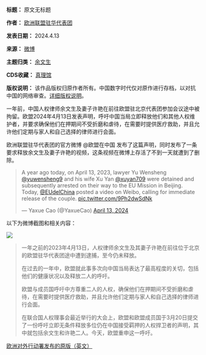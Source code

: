 

**标题：** 原文无标题  

**作者：** [欧洲联盟驻华代表团](https://chinadigitaltimes.net/space/欧洲联盟驻华代表团)  

**发表日期：** 2024.4.13  

**来源：** [微博](https://weibo.com/1974271741/O9H1D5Sri)  

**主题归类：** [余文生](https://chinadigitaltimes.net/space/余文生)  

**CDS收藏：** [真理馆](https://chinadigitaltimes.net/space/%E7%9C%9F%E7%90%86%E9%A6%86)  

**版权说明：** 该作品版权归原作者所有。中国数字时代仅对原作进行存档，以对抗中国的网络审查。[详细版权说明](https://chinadigitaltimes.net/chinese/copyright)。


一年前，中国人权律师余文生及妻子许艳在前往欧盟驻北京代表团参加会议途中被拘留。欧盟2024年4月13日发表声明，呼吁中国当局立即释放他们和其他人权维护者，并要求确保他们在押期间不受折磨和虐待，在需要时提供医疗救助，并且允许他们定期与家人和自己选择的律师进行会面。


欧洲联盟驻华代表团的官方微博 @欧盟在中国 发布了这篇声明，同时发布了一条要求释放余文生及妻子许艳的视频，这条视频在微博上存活了不到一天就遭到了删除。



> A year ago today, on April 13, 2023, lawyer Yu Wensheng [@yuwensheng9](https://twitter.com/yuwensheng9?ref_src=twsrc%5Etfw) and his wife Xu Yan [@xuyan709](https://twitter.com/xuyan709?ref_src=twsrc%5Etfw) were detained and subsequently arrested on their way to the EU Mission in Beijing. Today, [@EUdelChina](https://twitter.com/EUdelChina?ref_src=twsrc%5Etfw) posted a video on Weibo, calling for immediate release of the couple. [pic.twitter.com/9Ph2dwSdNk](https://t.co/9Ph2dwSdNk)
> 
> 
> — Yaxue Cao (@YaxueCao) [April 13, 2024](https://twitter.com/YaxueCao/status/1779135422955696215?ref_src=twsrc%5Etfw)



以下为微博截图和相关内容：


![](https://chinadigitaltimes.net/chinese/files/2024/04/yws.png)



> 一年之前的2023年4月13日，人权律师余文生及其妻子许艳在前往位于北京的欧盟驻华代表团途中遭到逮捕，至今仍未释放。
> 
> 
> 在过去的一年中，欧盟就此事多次向中国当局表达了最高程度的关切，包括他们的健康状况以及释放二人的呼吁。
> 
> 
> 欧盟与成员国呼吁中方尊重二人的人权，确保他们在押期间不受折磨和虐待，在需要时提供医疗救助，并且允许他们定期与家人和自己选择的律师进行会面。
> 
> 
> 在联合国人权理事会最近举行的大会上，欧盟和欧盟成员国于3月20日提交了一份呼吁立即无条件释放多位仍在中国接受羁押的人权捍卫者的声明，其中就包括余文生和许艳二人。今天，欧盟重申这一呼吁。


[欧洲对外行动署发布的原版（英文）](https://www.eeas.europa.eu/eeas/china-statement-spokesperson-one-year-detention-yu-wensheng-and-xu-yan_en?s=166 "欧洲对外行动署发布的原版（英文）")


